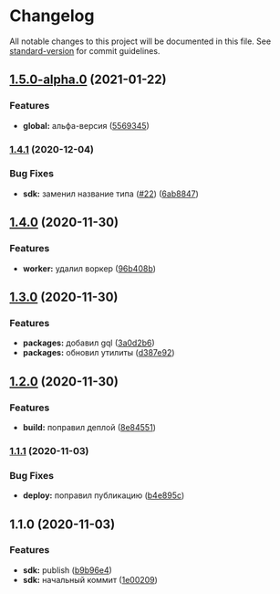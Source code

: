# Changelog

All notable changes to this project will be documented in this file. See [standard-version](https://github.com/conventional-changelog/standard-version) for commit guidelines.

## [1.5.0-alpha.0](https://github.com/gpn-prototypes/vega-sdk/compare/v1.4.1...v1.5.0-alpha.0) (2021-01-22)


### Features

* **global:** альфа-версия ([5569345](https://github.com/gpn-prototypes/vega-sdk/commit/5569345e9e448203d3d112ec647ef847b4b5f649))

### [1.4.1](https://github.com/gpn-prototypes/vega-sdk/compare/v1.4.0...v1.4.1) (2020-12-04)


### Bug Fixes

* **sdk:** заменил название типа ([#22](https://github.com/gpn-prototypes/vega-sdk/issues/22)) ([6ab8847](https://github.com/gpn-prototypes/vega-sdk/commit/6ab88470c6fdec52839b0352ece68bc7aa2d8e62))

## [1.4.0](https://github.com/gpn-prototypes/vega-sdk/compare/v1.3.0...v1.4.0) (2020-11-30)


### Features

* **worker:** удалил воркер ([96b408b](https://github.com/gpn-prototypes/vega-sdk/commit/96b408b7247b860ba83c887df1368a7222265088))

## [1.3.0](https://github.com/gpn-prototypes/vega-sdk/compare/v1.2.0...v1.3.0) (2020-11-30)


### Features

* **packages:** добавил gql ([3a0d2b6](https://github.com/gpn-prototypes/vega-sdk/commit/3a0d2b6dae1cabf149c6ff8fd6b8bcf0377423c5))
* **packages:** обновил утилиты ([d387e92](https://github.com/gpn-prototypes/vega-sdk/commit/d387e9207ed25c09e00a7083269e8c1ee97aa94a))

## [1.2.0](https://github.com/gpn-prototypes/vega-sdk/compare/v1.1.1...v1.2.0) (2020-11-30)


### Features

* **build:** поправил деплой ([8e84551](https://github.com/gpn-prototypes/vega-sdk/commit/8e845516014e585ef78383021a77d611b42397a0))

### [1.1.1](https://github.com/gpn-prototypes/vega-sdk/compare/v1.1.0...v1.1.1) (2020-11-03)


### Bug Fixes

* **deploy:** поправил публикацию ([b4e895c](https://github.com/gpn-prototypes/vega-sdk/commit/b4e895c75ec534702e4d6032b02c5ae40068a974))

## 1.1.0 (2020-11-03)


### Features

* **sdk:** publish ([b9b96e4](https://github.com/gpn-prototypes/vega-sdk/commit/b9b96e493124a29d7794b8f7b0a947835de444d8))
* **sdk:** начальный коммит ([1e00209](https://github.com/gpn-prototypes/vega-sdk/commit/1e00209d341ed075ae270621842bc8afc7947072))
